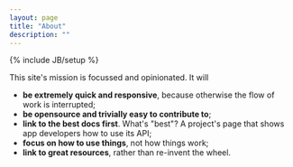 ```yaml
---
layout: page
title: "About"
description: ""
---
```

{% include JB/setup %}

This site's mission is focussed and opinionated. It will

* **be extremely quick and responsive**, because otherwise the 
    flow of work is interrupted;
* **be opensource and trivially easy to contribute to**;
* **link to the best docs first**. What's "best"? A project's page 
    that shows app developers how to use its API;
* **focus on how to use things**, not how things work;
* **link to great resources**, rather than re-invent the wheel.
